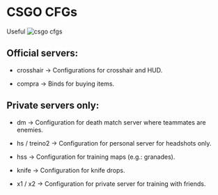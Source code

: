 # CSGO CFGs
Useful ![csgo](https://img.shields.io/badge/Counter%20Strike%20Global%20Offensive-000000?style=for-the-badge&logo=counterstrike&logoColor=white) cfgs

## Official servers:

* crosshair → Configurations for crosshair and HUD.

* compra → Binds for buying items.

## Private servers only:

* dm → Configuration for death match server where teammates are enemies.

* hs / treino2 → Configuration for personal server for headshots only.

* hss → Configuration for training maps (e.g.: granades).

* knife → Configuration for knife drops.

* x1 / x2 → Configuration for private server for training with friends.
